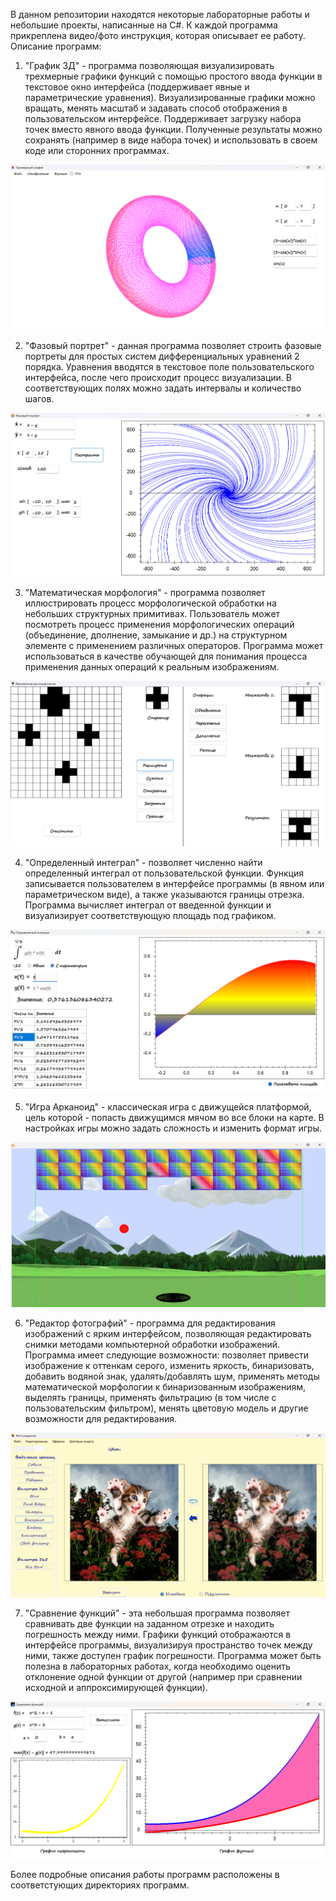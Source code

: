 В данном репозитории находятся некоторые лабораторные работы и небольшие проекты, написанные на C#. К каждой программа прикреплена видео/фото инструкция, которая описывает ее работу. Описание программ:

1. "График 3Д" - программа позволяющая визуализировать трехмерные графики функций с помощью простого ввода функции в текстовое окно интерфейса (поддерживает явные и параметрические уравнения). Визуализированные графики можно вращать, менять масштаб и задавать способ отображения в пользовательском интерфейсе. Поддерживает загрузку набора точек вместо явного ввода функции. Полученные результаты можно сохранять (например в виде набора точек) и использовать в своем коде или сторонних программах.

![1](images/1.png)

2. "Фазовый портрет" - данная программа позволяет строить фазовые портреты для простых систем дифференциальных уравнений 2 порядка. Уравнения вводятся в текстовое поле пользовательского интерфейса, после чего происходит процесс визуализации. В соответствующих полях можно задать интервалы и количество шагов. 

![2](images/2.png)

3. "Математическая морфология" - программа позволяет иллюстрировать процесс морфологической обработки на небольших структурных примитивах. Пользователь может посмотреть процесс применения морфологических операций (объединение, дполнение, замыкание и др.) на структурном элементе с применением различных операторов. Программа может использоваться в качестве обучающей для понимания процесса применения данных операций к реальным изображениям. 

![3](images/3.png)

4. "Определенный интеграл" - позволяет численно найти определенный интеграл от пользовательской функции. Функция записывается пользователем в интерфейсе программы (в явном или параметрическом виде), а также указываются границы отрезка. Программа вычисляет интеграл от введенной функции и визуализирует соответствующую площадь под графиком. 

![4](images/4.png)

5. "Игра Арканоид" - классическая игра с движущейся платформой, цель которой - попасть движущимся мячом во все блоки на карте. В настройках игры можно задать сложность и изменить формат игры. 

![5](images/5.png)

6. "Редактор фотографий" - программа для редактирования изображений с ярким интерфейсом, позволяющая редактировать снимки методами компьютерной обработки изображений. Программа имеет следующие возможности: позволяет привести изображение к оттенкам серого, изменить яркость, бинаризовать, добавить водяной знак, удалять/добавлять шум, применять методы математической морфологии к бинаризованным изображениям, выделять границы, применять фильтрацию (в том числе с пользовательским фильтром), менять цветовую модель и другие возможности для редактирования. 

![6](images/6.png)

7. "Сравнение функций" - эта небольшая программа позволяет сравнивать две функции на заданном отрезке и находить погрешность между ними. Графики функций отображаются в интерфейсе программы, визуализируя пространство точек между ними, также доступен график погрешности. Программа может быть полезна в лабораторных работах, когда необходимо оценить отклонение одной функции от другой (например при сравнении исходной и аппроксимирующей функции). 

![7](images/7.png)

Более подробные описания работы программ расположены в соответстующих директориях программ. 
